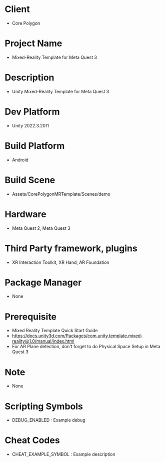 # Client
- Core Polygon

# Project Name
- Mixed-Reality Template for Meta Quest 3

# Description
- Unity Mixed-Reality Template for Meta Quest 3

# Dev Platform
- Unity 2022.3.20f1

# Build Platform
- Android

# Build Scene
- Assets/CorePolygonMRTemplate/Scenes/demo

# Hardware
- Meta Quest 2, Meta Quest 3

# Third Party framework, plugins
- XR Interaction Toolkit, XR Hand, AR Foundation

# Package Manager
- None

# Prerequisite
- Mixed Reality Template Quick Start Guide
- https://docs.unity3d.com/Packages/com.unity.template.mixed-reality@1.0/manual/index.html
- For AR Plane detection, don't forget to do Physical Space Setup in Meta Quest 3

# Note
- None

# Scripting Symbols
- DEBUG_ENABLED         : Example debug

# Cheat Codes
- CHEAT_EXAMPLE_SYMBOL : Example description
